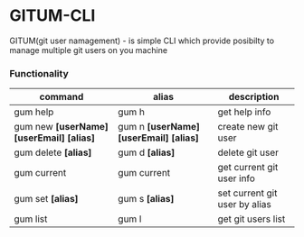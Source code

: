 # GITUM-CLI

GITUM(git user namagement) - is simple CLI which provide posibilty to manage multiple git users on you machine

### Functionality


| command | alias | description |
| ------ | ------ | ------ |
| gum help | gum h | get help info |
| gum new **[userName]** **[userEmail]** **[alias]** | gum n **[userName]** **[userEmail]** **[alias]**  | create new git user  |
| gum delete **[alias]** | gum d **[alias]**  | delete git user  |
| gum current | gum current  | get current git user info  |
| gum set **[alias]**| gum s **[alias]**  | set current git user by alias  |
| gum list | gum l | get git users list  |
